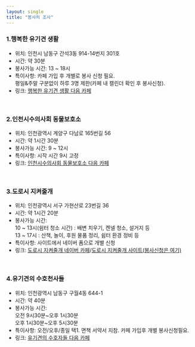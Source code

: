 ```yaml
---
layout: single
title: "봉사처 조사"
---  
```




### 1.행복한 유기견 생활

* 위치: 인천시 남동구 간석3동 914-14번지 301호
* 시간: 약 30분
* 봉사가능 시간: 13 ~ 18시
* 특이사항: 카페 가입 후 개별로 봉사 신청 필요.<br>
  평일&주말 구분없이 하루 3명 제한(카페 내 캘린더 확인 후 봉사신청).<br>
* 링크: [행복한 유기견 생활 다음 카페](https://cafe.daum.net/ccchappydog)
<br>

   

### 2.인천시수의사회 동물보호소

* 위치: 인천광역시 계양구 다남로 165번길 56<br>
* 시간: 약 1시간 30분<br>
* 봉사가능 시간: 9 ~ 12시<br>
* 특이사항: 시작 시간 9시 고정<br>
* 링크: [인천시수의사회 동물보호소 다음 카페](https://cafe.daum.net/inchunanimal)<br>
<br>  
         
### 3.도로시 지켜줄개

* 위치: 인천광역시 서구 가현산로 23번길 36
* 시간: 약 1시간 20분
* 봉사가능 시간: <br>
  10 ~ 13시(쉼터 청소 시간) : 배변 치우기, 켄넬 청소, 설거지 등<br>
  13 ~ 17시 : 산책, 놀이, 후원 물품 정리, 쉼터 환경 정비 등
* 특이사항: 사이트에서 네이버 폼으로 개별 신청
* 링크: [도로시 지켜줄개 네이버 카페](https://cafe.naver.com/dorothy486?iframe_url=/MyCafeIntro.nhn%3Fclubid=29503247)/[도로시 지켜줄개 사이트(봉사신청은 여기)](https://dorothyrescue.org/)  
<br>


### 4.유기견의 수호천사들

* 위치: 인천광역시 남동구 구월4동 644-1
* 시간: 약 40분
* 봉사가능 시간: <br>
  오전 9시30분~오후 1시30분 <br>
  오후 1시30분~오후 5시30분
* 특이사항: 오전/오후/종일 택1. 면책 서약서 지참. 카페 가입후 개별 봉사신청필요.
* 링크: [유기견의 수호자들 다음 카페](https://cafe.daum.net/jesushappydog)
